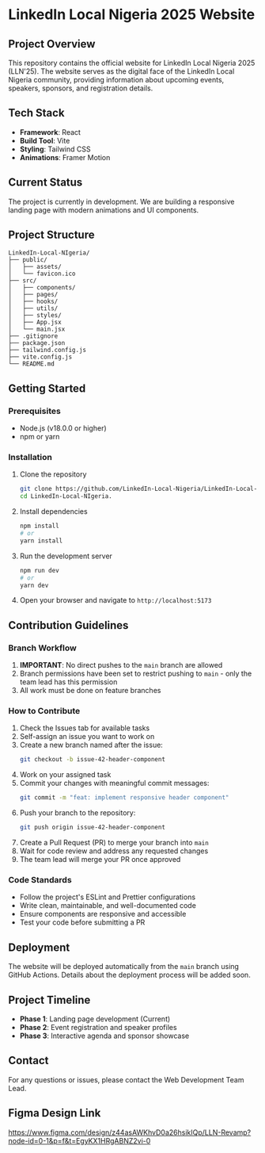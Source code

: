 # LinkedIn Local Nigeria 2025 Website

## Project Overview
This repository contains the official website for LinkedIn Local Nigeria 2025 (LLN'25). The website serves as the digital face of the LinkedIn Local Nigeria community, providing information about upcoming events, speakers, sponsors, and registration details.

## Tech Stack
- **Framework**: React
- **Build Tool**: Vite
- **Styling**: Tailwind CSS
- **Animations**: Framer Motion

## Current Status
The project is currently in development. We are building a responsive landing page with modern animations and UI components.

## Project Structure
```
LinkedIn-Local-NIgeria/
├── public/
│   ├── assets/
│   └── favicon.ico
├── src/
│   ├── components/
│   ├── pages/
│   ├── hooks/
│   ├── utils/
│   ├── styles/
│   ├── App.jsx
│   └── main.jsx
├── .gitignore
├── package.json
├── tailwind.config.js
├── vite.config.js
└── README.md
```

## Getting Started

### Prerequisites
- Node.js (v18.0.0 or higher)
- npm or yarn

### Installation
1. Clone the repository
   ```bash
   git clone https://github.com/LinkedIn-Local-Nigeria/LinkedIn-Local-NIgeria.git
   cd LinkedIn-Local-NIgeria.
   ```

2. Install dependencies
   ```bash
   npm install
   # or
   yarn install
   ```

3. Run the development server
   ```bash
   npm run dev
   # or
   yarn dev
   ```

4. Open your browser and navigate to `http://localhost:5173`

## Contribution Guidelines

### Branch Workflow
1. **IMPORTANT**: No direct pushes to the `main` branch are allowed
2. Branch permissions have been set to restrict pushing to `main` - only the team lead has this permission
3. All work must be done on feature branches

### How to Contribute
1. Check the Issues tab for available tasks
2. Self-assign an issue you want to work on
3. Create a new branch named after the issue:
   ```bash
   git checkout -b issue-42-header-component
   ```
4. Work on your assigned task
5. Commit your changes with meaningful commit messages:
   ```bash
   git commit -m "feat: implement responsive header component"
   ```
6. Push your branch to the repository:
   ```bash
   git push origin issue-42-header-component
   ```
7. Create a Pull Request (PR) to merge your branch into `main`
8. Wait for code review and address any requested changes
9. The team lead will merge your PR once approved

### Code Standards
- Follow the project's ESLint and Prettier configurations
- Write clean, maintainable, and well-documented code
- Ensure components are responsive and accessible
- Test your code before submitting a PR

## Deployment
The website will be deployed automatically from the `main` branch using GitHub Actions. Details about the deployment process will be added soon.

## Project Timeline
- **Phase 1**: Landing page development (Current)
- **Phase 2**: Event registration and speaker profiles
- **Phase 3**: Interactive agenda and sponsor showcase

## Contact
For any questions or issues, please contact the Web Development Team Lead.

## Figma Design Link
https://www.figma.com/design/z44asAWKhvD0a26hsikIQp/LLN-Revamp?node-id=0-1&p=f&t=EgyKX1HRgABNZ2vi-0
